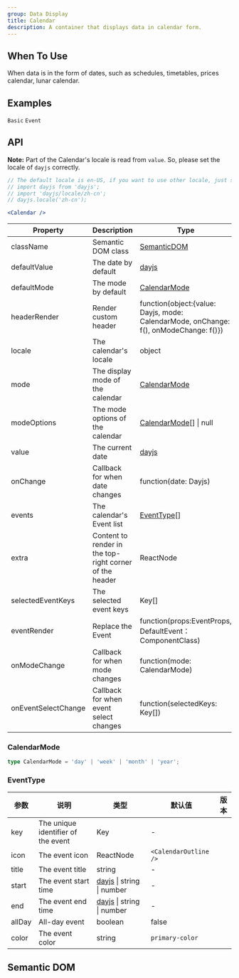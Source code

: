 ```yaml
---
group: Data Display
title: Calendar
description: A container that displays data in calendar form.
---
```


## When To Use

When data is in the form of dates, such as schedules, timetables, prices calendar, lunar calendar.

## Examples

<!-- prettier-ignore -->
<code src="./demo/basic.tsx" compact>Basic</code>
<code src="./demo/events.tsx" compact>Event</code>

## API

**Note:** Part of the Calendar's locale is read from `value`. So, please set the locale of `dayjs` correctly.

```jsx
// The default locale is en-US, if you want to use other locale, just set locale in entry file globally.
// import dayjs from 'dayjs';
// import 'dayjs/locale/zh-cn';
// dayjs.locale('zh-cn');

<Calendar />
```

| Property | Description | Type | Default | Version |
| --- | --- | --- | --- | --- |
| className | Semantic DOM class | [SemanticDOM](#semantic-dom) | - |  |
| defaultValue | The date by default | [dayjs](https://day.js.org/) | - |  |
| defaultMode | The mode by default | [CalendarMode](#calendarmode) | - |  |
| headerRender | Render custom header | function(object:{value: Dayjs, mode: CalendarMode, onChange: f(), onModeChange: f()}) | - |  |
| locale | The calendar's locale | object |  |  |
| mode | The display mode of the calendar | [CalendarMode](#calendarmode) | `month` |  |
| modeOptions | The mode options of the calendar | [CalendarMode](#calendarmode)\[] \| null | `month` |  |
| value | The current date | [dayjs](https://day.js.org/) | - |  |
| onChange | Callback for when date changes | function(date: Dayjs) | - |  |
| events | The calendar's Event list | [EventType](#eventtype)\[] | - |  |
| extra | Content to render in the top-right corner of the header | ReactNode | - |  |
| selectedEventKeys | The selected event keys | Key[] | - |  |
| eventRender | Replace the Event | function(props:EventProps, DefaultEvent：ComponentClass) | - |  |
| onModeChange | Callback for when mode changes | function(mode: CalendarMode) | - |  |
| onEventSelectChange | Callback for when event select changes | function(selectedKeys: Key[]) | - |  |

### CalendarMode

```typescript
type CalendarMode = 'day' | 'week' | 'month' | 'year';
```

### EventType

| 参数 | 说明 | 类型 | 默认值 | 版本 |
| --- | --- | --- | --- | --- |
| key | The unique identifier of the event | Key | - |  |
| icon | The event icon | ReactNode | `<CalendarOutline />` |  |
| title | The event title | string | - |  |
| start | The event start time | [dayjs](https://day.js.org/) \| string \| number | - |  |
| end | The event end time | [dayjs](https://day.js.org/) \| string \| number | - |  |
| allDay | All-day event | boolean | false |  |
| color | The event color | string | `primary-color` |  |

## Semantic DOM

<code src="./demo/_semantic.tsx" simplify></code>
